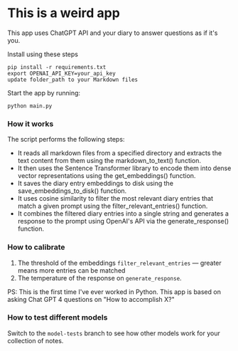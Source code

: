 # This is a weird app

This app uses ChatGPT API and your diary to answer questions as if it's you.

Install using these steps
```
pip install -r requirements.txt
export OPENAI_API_KEY=your_api_key
update folder_path to your Markdown files 
```

Start the app by running:
```
python main.py 
```

### How it works
The script performs the following steps:

- It reads all markdown files from a specified directory and extracts the text content from them using the markdown_to_text() function.
- It then uses the Sentence Transformer library to encode them into dense vector representations using the get_embeddings() function.
- It saves the diary entry embeddings to disk using the save_embeddings_to_disk() function.
- It uses cosine similarity to filter the most relevant diary entries that match a given prompt using the filter_relevant_entries() function.
- It combines the filtered diary entries into a single string and generates a response to the prompt using OpenAI's API via the generate_response() function.

### How to calibrate
1. The threshold of the embeddings `filter_relevant_entries` — greater means more entries can be matched
2. The temperature of the response on `generate_response`. 

PS: This is the first time I've ever worked in Python. This app is based on asking Chat GPT 4 questions on "How to accomplish X?"

### How to test different models
Switch to the `model-tests` branch to see how other models work for your collection of notes. 
